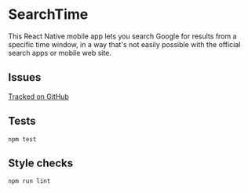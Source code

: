 SearchTime
==========

This React Native mobile app lets you search Google for results from a specific time window, in a way that's not easily possible with the official search apps or mobile web site.

Issues
------
[Tracked on GitHub](https://github.com/webful-ltd/searchtime/issues)

Tests
-----
`npm test`

Style checks
------------
`npm run lint`
